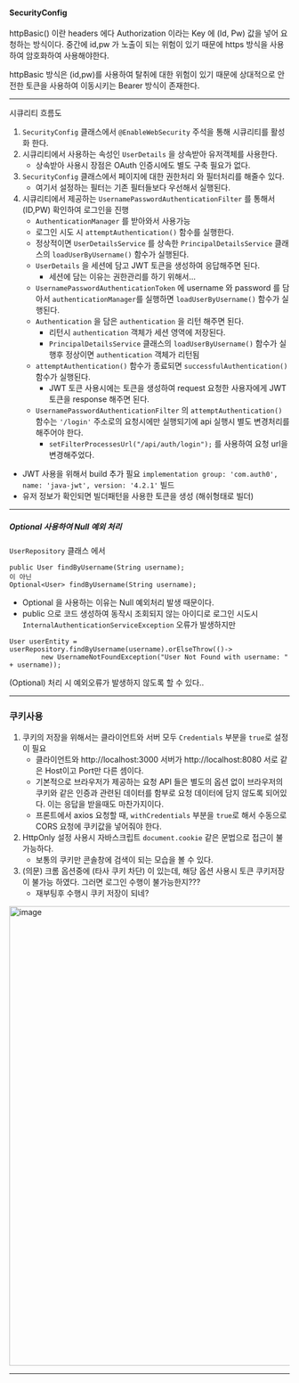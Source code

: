 #### SecurityConfig

httpBasic() 이란 headers 에다 Authorization 이라는 Key 에 (Id, Pw) 값을 넣어 요청하는 방식이다.
중간에 id,pw 가 노출이 되는 위험이 있기 때문에 https 방식을 사용하여 암호화하여 사용해야한다.

httpBasic 방식은 (id,pw)를 사용하여 탈취에 대한 위험이 있기 때문에 상대적으로 안전한 토큰을 사용하여 이동시키는 Bearer 방식이 존재한다.

---

시큐리티 흐름도 

1. `SecurityConfig` 클래스에서 `@EnableWebSecurity` 주석을 통해 시큐리티를 활성화 한다.
2. 시큐리티에서 사용하는 속성인 `UserDetails` 을 상속받아 유저객체를 사용한다.
   - 상속받아 사용시 장점은 OAuth 인증시에도 별도 구축 필요가 없다.
3. `SecurityConfig` 클래스에서 페이지에 대한 권한처리 와 필터처리를 해줄수 있다.
   - 여기서 설정하는 필터는 기존 필터들보다 우선해서 실행된다.
4. 시큐리티에서 제공하는 `UsernamePasswordAuthenticationFilter` 를 통해서 (ID,PW) 확인하여 로그인을 진행
   - `AuthenticationManager` 를 받아와서 사용가능
   - 로그인 시도 시 `attemptAuthentication()` 함수를 실행한다.
   - 정상적이면 `UserDetailsService` 를 상속한 `PrincipalDetailsService` 클래스의 `loadUserByUsername()` 함수가 실행된다.
   - `UserDetails` 을 세션에 담고 JWT 토큰을 생성하여 응답해주면 된다.
     - 세션에 담는 이유는 권한관리를 하기 위해서...
   - `UsernamePasswordAuthenticationToken` 에 username 와 password 를 담아서 `authenticationManager`를 실행하면 `loadUserByUsername()` 함수가 실행된다.
   - `Authentication` 을 담은 `authentication` 을 리턴 해주면 된다.
     - 리턴시 `authentication` 객체가 세션 영역에 저장된다.
     - `PrincipalDetailsService` 클래스의 `loadUserByUsername()` 함수가 실행후 정상이면 `authentication` 객체가 리턴됨
   - `attemptAuthentication()` 함수가 종료되면 `successfulAuthentication()` 함수가 실행된다.
     - JWT 토큰 사용시에는 토큰을 생성하여 request 요청한 사용자에게 JWT 토큰을 response 해주면 된다.
   - `UsernamePasswordAuthenticationFilter` 의 `attemptAuthentication()` 함수는 `'/login'` 주소로의 요청시에만 실행되기에 api 실행시 별도 변경처리를 해주어야 한다.
     - `setFilterProcessesUrl("/api/auth/login");` 를 사용하여 요청 url을 변경해주었다.
- JWT 사용을 위해서 build 추가 필요 `implementation group: 'com.auth0', name: 'java-jwt', version: '4.2.1'` 빌드
- 유저 정보가 확인되면 빌더패턴을 사용한 토큰을 생성 (해쉬형태로 빌더) 

---

##### Optional 사용하여 Null 예외 처리

`UserRepository` 클래스 에서 
```
public User findByUsername(String username);  
이 아닌
Optional<User> findByUsername(String username);
```
- Optional 을 사용하는 이유는 Null 예외처리 발생 때문이다.
- public 으로 코드 생성하여 동작시 조회되지 않는 아이디로 로그인 시도시 `InternalAuthenticationServiceException` 오류가 발생하지만
```
User userEntity = userRepository.findByUsername(username).orElseThrow(()->
        new UsernameNotFoundException("User Not Found with username: " + username));
```
(Optional) 처리 시 예외오류가 발생하지 않도록 할 수 있다..

---

### 쿠키사용

1. 쿠키의 저장을 위해서는 클라이언트와 서버 모두 `Credentials` 부분을 `true`로 설정이 필요
   - 클라이언트와 http://localhost:3000 서버가 http://localhost:8080 서로 같은 Host이고 Port만 다른 셈이다.
   - 기본적으로 브라우저가 제공하는 요청 API 들은 별도의 옵션 없이 브라우저의 쿠키와 같은 인증과 관련된 데이터를 함부로 요청 데이터에 담지 않도록 되어있다. 이는 응답을 받을때도 마찬가지이다.
   - 프론트에서 axios 요청할 때, `withCredentials` 부분을 `true`로 해서 수동으로 CORS 요청에 쿠키값을 넣어줘야 한다.
2. HttpOnly 설정 사용시 자바스크립트 `document.cookie` 같은 문법으로 접근이 불가능하다. 
   - 보통의 쿠키만 콘솔창에 검색이 되는 모습을 볼 수 있다.
2. (의문) 크롬 옵션중에 (타사 쿠키 차단) 이 있는데, 해당 옵션 사용시 토큰 쿠키저장이 불가능 하였다. 그러면 로그인 수행이 불가능한지???
   - 재부팅후 수행시 쿠키 저장이 되네?


<img width="825" alt="image" src="https://user-images.githubusercontent.com/79305451/220356788-82752263-d884-4d49-8ad3-4c40a1871547.png">

---
